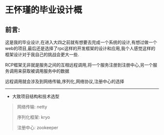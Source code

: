 # 王怀瑾的毕业设计概



## 前言:

这是我的毕业设计,在进入大四之前就有想要去完成一个系统的设计,有想过做一个web的项目,最后还是选择了rpc这样的开发框架的设计和应用,我个人感觉这样的框架设计对于我自己的挑战会更大一些.



RCP框架无非就是服务之间的互相远程调用,将一个服务注册到注册中心,另一个服务调用来获取被调用服务中的数据



远程调用就会涉及到网络传输,序列化,网络协议,注册中心的选择

____

- 大致项目结构和技术选型

> 网络传输: netty
>
> 序列化框架: kryo
>
> 注册中心: zookeeper


